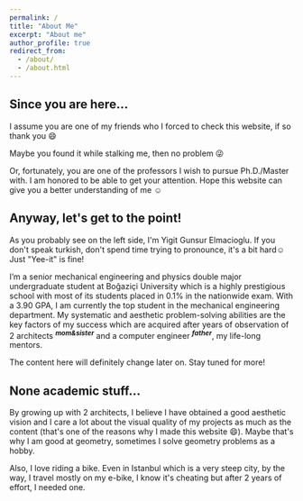 ```yaml
---
permalink: /
title: "About Me"
excerpt: "About me"
author_profile: true
redirect_from:
  - /about/
  - /about.html
---
```


Since you are here...
------
I assume you are one of my friends who I forced to check this website, if so thank you :smile:

Maybe you found it while stalking me, then no problem :stuck_out_tongue_winking_eye:

Or, fortunately, you are one of the professors I wish to pursue Ph.D./Master with. I am honored to be able to get your attention. Hope this website can give you a better understanding of me :relaxed:

Anyway, let's get to the point!
------
As you probably see on the left side, I'm Yigit Gunsur Elmacioglu. If you don't speak turkish, don't spend time trying to pronounce, it's a bit hard:relaxed: Just "Yee-it" is fine!

I’m a senior mechanical engineering and physics double major undergraduate student at Boğaziçi University which is a highly prestigious school with most of its students placed in 0.1% in the nationwide exam. With a 3.90 GPA, I am currently the top student in the mechanical engineering department. My systematic and aesthetic problem-solving abilities are the key factors of my success which are acquired after years of observation of 2 architects <sup>***mom&sister***</sup> and a computer engineer <sup>***father***</sup>, my life-long mentors. 

The content here will definitely change later on. Stay tuned for more!

None academic stuff...
------
By growing up with 2 architects, I believe I have obtained a good aesthetic vision and I care a lot about the visual quality of my projects as much as the content (that's one of the reasons why I made this website :smile:). Maybe that's why I am good at geometry, sometimes I solve geometry problems as a hobby. 

Also, I love riding a bike. Even in Istanbul which is a very steep city, by the way, I travel mostly on my e-bike, I know it's cheating but after 2 years of effort, I needed one.
